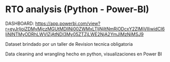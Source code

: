 # RTO analysis (Python - Power-BI)

DASHBOARD: https://app.powerbi.com/view?r=eyJrIjoiZDMyMjczMGUtMDllNi00ZWMxLTljNjItNmRiODcxY2ZlMjVlIiwidCI6IjNlNTMyODRhLWVlZjAtNDI3My05ZTZjLWE2NjA2YmJlMzNiMSJ9


Dataset brindado por un taller de  Revision tecnica obligatoria 


Data cleaning and wrangling hecho en  python, visualizaciones en Power BI



